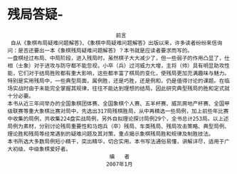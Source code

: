 # 残局答疑-

                                      前言
     自从《象棋布局疑难问题解答》、《象棋中局疑难问题解答》出版以来，许多读者纷纷来信询问：是否还要出一本《象棋残局疑难问题解答》？本书就是应读者要求而写的。
    一盘棋经过布局、中局阶段，进入残局时，虽然棋子大大减少了，但一些弱子的作用凸显了，仕相（士象）对于进攻与防守都不能忽视，小卒（兵）过河威力大增，主将（帅）具有明显助攻性能，它们对于结局胜败都有重大影响，这些都丰富了棋局的变化，使残局更加充满趣味与魅力。
    特别是实用残局中，一些典型局面，属例胜，还是巧胜，还是例和，仍是值得讨论的课题。在临场实战时由于未能完全掌握其规律，往往不能达到理想的结局，因此研究典型残局的胜和定式就十分必要。
    本书从近三年间举办的全国象棋团体赛、全国象棋个人赛、五羊杯赛、威凯房地产杯赛、全国甲级联赛等重大象棋比赛对局中，先选出317局残棋胜局，从中再精选一些局例，加上前些年比赛中收集的局例，共收集224盘实战局例，另外自拟理论探讨局例29个，全书总计253局。以上述局例为素材，分别讨论残局重要性和马炮兵（卒）残局、车类残局、残局攻击策略、典型局例、理论胜和残局等经常遇到的疑难问题及其对策，重点揭示象棋残局胜和规律及制胜技法。
    本书所选大多数局例短小精干，突出精华，切合实用。本书写法通俗易懂，讲解详尽，适用于广大初级、中级象棋爱好者。
                                    编   者
                                   2007年1月